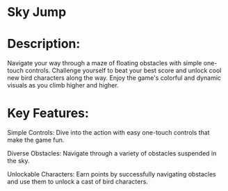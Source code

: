 # Sky Jump
# Description:

Navigate your way through a maze of floating obstacles with simple one-touch controls. Challenge yourself to beat your best score and unlock cool new bird characters along the way.
Enjoy the game's colorful and dynamic visuals as you climb higher and higher.


# Key Features:

Simple Controls: Dive into the action with easy one-touch controls that make the game fun.

Diverse Obstacles: Navigate through a variety of obstacles suspended in the sky.

Unlockable Characters: Earn points by successfully navigating obstacles and use them to unlock a cast of bird characters. 

